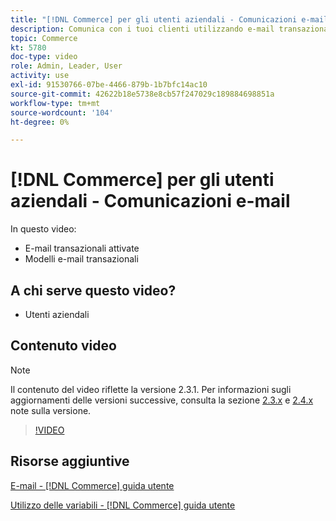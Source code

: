 ```yaml
---
title: "[!DNL Commerce] per gli utenti aziendali - Comunicazioni e-mail"
description: Comunica con i tuoi clienti utilizzando e-mail transazionali attivate dalle loro azioni sulla vetrina. Personalizza e configura i modelli e-mail per il tuo negozio.
topic: Commerce
kt: 5780
doc-type: video
role: Admin, Leader, User
activity: use
exl-id: 91530766-07be-4466-879b-1b7bfc14ac10
source-git-commit: 42622b18e5738e8cb57f247029c189884698851a
workflow-type: tm+mt
source-wordcount: '104'
ht-degree: 0%

---
```


# [!DNL Commerce] per gli utenti aziendali - Comunicazioni e-mail

In questo video:

- E-mail transazionali attivate
- Modelli e-mail transazionali

## A chi serve questo video?

- Utenti aziendali

## Contenuto video

>[!NOTE]
>
>Il contenuto del video riflette la versione 2.3.1. Per informazioni sugli aggiornamenti delle versioni successive, consulta la sezione [ 2.3.x](https://devdocs.magento.com/guides/v2.3/release-notes/bk-release-notes.html) e [2.4.x](https://devdocs.magento.com/guides/v2.4/release-notes/bk-release-notes.html) note sulla versione.

>[!VIDEO](https://video.tv.adobe.com/v/36190?quality=12&learn=on)

## Risorse aggiuntive

[E-mail - [!DNL Commerce] guida utente](https://docs.magento.com/user-guide/marketing/email-templates.html)

[Utilizzo delle variabili - [!DNL Commerce] guida utente](https://docs.magento.com/user-guide/marketing/variables.html)
